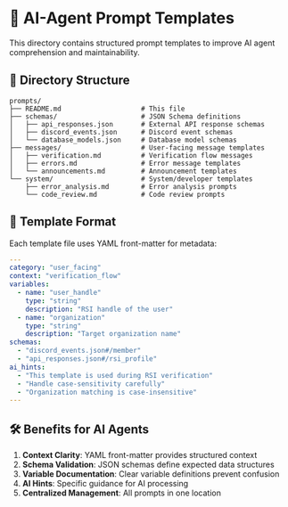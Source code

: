 # 🤖 AI-Agent Prompt Templates

This directory contains structured prompt templates to improve AI agent comprehension and maintainability.

## 📁 Directory Structure

```
prompts/
├── README.md                    # This file
├── schemas/                     # JSON Schema definitions
│   ├── api_responses.json       # External API response schemas
│   ├── discord_events.json      # Discord event schemas
│   └── database_models.json     # Database model schemas
├── messages/                    # User-facing message templates
│   ├── verification.md          # Verification flow messages
│   ├── errors.md                # Error message templates
│   └── announcements.md         # Announcement templates
└── system/                      # System/developer templates
    ├── error_analysis.md        # Error analysis prompts
    └── code_review.md           # Code review prompts
```

## 🎯 Template Format

Each template file uses YAML front-matter for metadata:

```yaml
---
category: "user_facing"
context: "verification_flow"
variables:
  - name: "user_handle"
    type: "string" 
    description: "RSI handle of the user"
  - name: "organization"
    type: "string"
    description: "Target organization name"
schemas:
  - "discord_events.json#/member"
  - "api_responses.json#/rsi_profile"
ai_hints:
  - "This template is used during RSI verification"
  - "Handle case-sensitivity carefully"
  - "Organization matching is case-insensitive"
---
```

## 🛠️ Benefits for AI Agents

1. **Context Clarity**: YAML front-matter provides structured context
2. **Schema Validation**: JSON schemas define expected data structures
3. **Variable Documentation**: Clear variable definitions prevent confusion
4. **AI Hints**: Specific guidance for AI processing
5. **Centralized Management**: All prompts in one location
